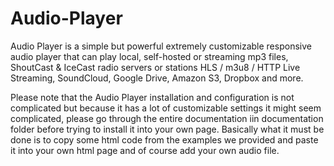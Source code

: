 # Audio-Player
Audio Player is a simple but powerful extremely customizable responsive audio player that can play local, self-hosted or streaming mp3 files, ShoutCast &amp; IceCast radio servers or stations HLS / m3u8 / HTTP Live Streaming, SoundCloud, Google Drive, Amazon S3, Dropbox and more.

Please note that the Audio Player installation and configuration is not complicated but because it has a lot of customizable settings it might seem complicated, please go through the entire documentation iin documentation folder before trying to install it into your own page. Basically what it must be done is to copy some html code from the examples we provided and paste it into your own html page and of course add your own audio file.
